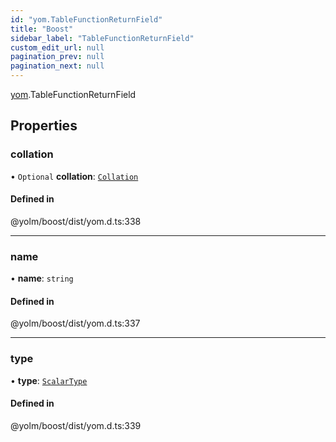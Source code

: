 ```yaml
---
id: "yom.TableFunctionReturnField"
title: "Boost"
sidebar_label: "TableFunctionReturnField"
custom_edit_url: null
pagination_prev: null
pagination_next: null
---
```


[yom](../namespaces/yom.md).TableFunctionReturnField

## Properties

### collation

• `Optional` **collation**: [`Collation`](../namespaces/yom.md#collation)

#### Defined in

@yolm/boost/dist/yom.d.ts:338

___

### name

• **name**: `string`

#### Defined in

@yolm/boost/dist/yom.d.ts:337

___

### type

• **type**: [`ScalarType`](../namespaces/yom.md#scalartype)

#### Defined in

@yolm/boost/dist/yom.d.ts:339
